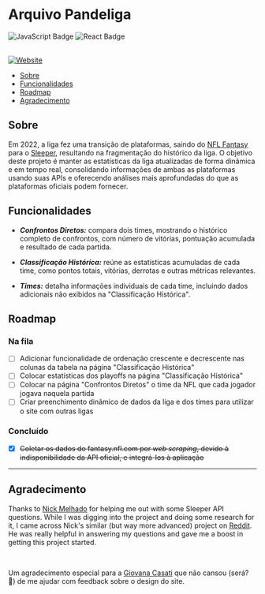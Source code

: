 # Arquivo Pandeliga

![JavaScript Badge](https://img.shields.io/badge/JavaScript-F7DF1C?style=for-the-badge&logo=javascript&logoColor=black)
![React Badge](https://img.shields.io/badge/React-61DAFB?style=for-the-badge&logo=react&logoColor=000000)

<!-- ![React Badge](https://img.shields.io/badge/React-20232A?style=for-the-badge&logo=react&logoColor=61DAFB) -->

<!-- ![JavaScript Badge](https://img.shields.io/badge/JavaScript-F7DF1E?logo=javascript&logoColor=000&style=flat-square)
![React Badge](https://img.shields.io/badge/React-61DAFB?logo=react&logoColor=000&style=flat-square) -->

</br>

<a href="https://arquivo-pandeliga.vercel.app/" target="_blank">
  <img src="https://img.shields.io/badge/🌐_Acesse_o_Site-arquivo--pandeliga.vercel.app-292c31?style=for-the-badge" alt="Website" />
</a>

</br>

- [Sobre](#sobre)
- [Funcionalidades](#funcionalidades)
- [Roadmap](#roadmap)
- [Agradecimento](#agradecimento)

## Sobre

Em 2022, a liga fez uma transição de plataformas, saindo do <a href="https://fantasy.nfl.com/" target="_blank">NFL Fantasy</a> para o <a href="https://sleeper.com/" target="_blank">Sleeper</a>, resultando na fragmentação do histórico da liga. O objetivo deste projeto é manter as estatísticas da liga atualizadas de forma dinâmica e em tempo real, consolidando informações de ambas as plataformas usando suas APIs e oferecendo análises mais aprofundadas do que as plataformas oficiais podem fornecer.

## Funcionalidades

- **_Confrontos Diretos:_** compara dois times, mostrando o histórico completo de confrontos, com número de vitórias, pontuação acumulada e resultado de cada partida.

- **_Classificação Histórica:_** reúne as estatísticas acumuladas de cada time, como pontos totais, vitórias, derrotas e outras métricas relevantes.

- **_Times:_** detalha informações individuais de cada time, incluindo dados adicionais não exibidos na "Classificação Histórica".

## Roadmap

### Na fila

- [ ] Adicionar funcionalidade de ordenação crescente e decrescente nas colunas da tabela na página "Classificação Histórica"
- [ ] Colocar estatísticas dos playoffs na página "Classificação Histórica"
- [ ] Colocar na página "Confrontos Diretos" o time da NFL que cada jogador jogava naquela partida
- [ ] Criar preenchimento dinâmico de dados da liga e dos times para utilizar o site com outras ligas

### Concluído

- [x] ~~Coletar os dados do fantasy.nfl.com por _web scraping_, devido à indisponibilidade da API oficial, e integrá-los à aplicação~~

---

## Agradecimento

<!-- [Nick Melhado](https://github.com/nmelhado) por me ajudar com algumas dicas de como otimizar a busca dos dados na API do Sleeper. Enquanto eu estava estudando e fazendo pesquisas para o projeto, me deparei com um projeto semelhante (mas muito mais avançado) do Nick no [Reddit](https://www.reddit.com/r/DynastyFF/comments/ow6fa9/league_website_using_sleeper_api/), e ele foi muito solícito em responder minhas dúvidas e me ajudar. -->

Thanks to <a href="https://github.com/nmelhado" target="_blank">Nick Melhado</a> for helping me out with some Sleeper API questions. While I was digging into the project and doing some research for it, I came across Nick's similar (but way more advanced) project on <a href="https://www.reddit.com/r/DynastyFF/comments/ow6fa9/league_website_using_sleeper_api/" target="_blank">Reddit</a>. He was really helpful in answering my questions and gave me a boost in getting this project started.

</br>

Um agradecimento especial para a <a href="https://www.linkedin.com/in/giovanacasati/" target="_blank">Giovana Casati</a> que não cansou (será? 👀) de me ajudar com feedback sobre o design do site.

